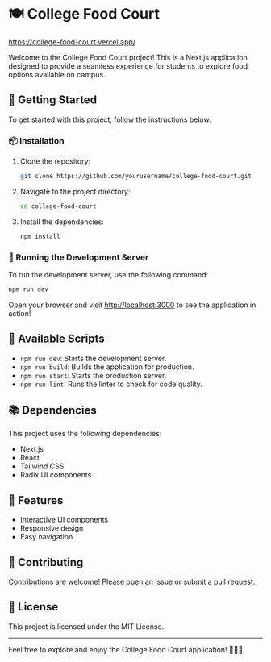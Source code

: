 # 🍽️ College Food Court

https://college-food-court.vercel.app/

Welcome to the College Food Court project! This is a Next.js application designed to provide a seamless experience for students to explore food options available on campus.

## 🚀 Getting Started

To get started with this project, follow the instructions below.

### 📦 Installation

1. Clone the repository:
   ```bash
   git clone https://github.com/yourusername/college-food-court.git
   ```
2. Navigate to the project directory:
   ```bash
   cd college-food-court
   ```
3. Install the dependencies:
   ```bash
   npm install
   ```

### 🔧 Running the Development Server

To run the development server, use the following command:
```bash
npm run dev
```
Open your browser and visit [http://localhost:3000](http://localhost:3000) to see the application in action!

## 📜 Available Scripts

- `npm run dev`: Starts the development server.
- `npm run build`: Builds the application for production.
- `npm run start`: Starts the production server.
- `npm run lint`: Runs the linter to check for code quality.

## 📚 Dependencies

This project uses the following dependencies:
- Next.js
- React
- Tailwind CSS
- Radix UI components

## 🎉 Features

- Interactive UI components
- Responsive design
- Easy navigation

## 🤝 Contributing

Contributions are welcome! Please open an issue or submit a pull request.

## 📄 License

This project is licensed under the MIT License.

---

Feel free to explore and enjoy the College Food Court application! 🍕🥗🍔
